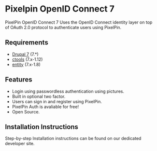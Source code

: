 Pixelpin OpenID Connect 7
=============
PixelPin OpenID Connect 7 Uses the OpenID Connect identity layer on top of OAuth 2.0 protocol to authenticate users using PixelPin.

Requirements
------------
* [Drupal 7](https://www.drupal.org/project/drupal/releases/7.54) (7.*)
* [ctools](https://www.drupal.org/project/ctools) (7.x-1.12)
* [entity](https://www.drupal.org/project/entity) (7.x-1.8)


Features
--------
* Login using passwordless authentication using pictures.
* Built in optional two factor.
* Users can sign in and register using PixelPin.
* PixelPin Auth is avaliable for free!
* Open Source.

Installation Instructions
------------
Step-by-step Installation instructions can be found on our dedicated developer site.